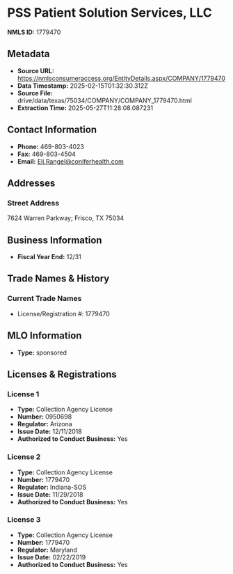 # PSS Patient Solution Services, LLC

**NMLS ID:** 1779470

## Metadata
- **Source URL:** https://nmlsconsumeraccess.org/EntityDetails.aspx/COMPANY/1779470
- **Data Timestamp:** 2025-02-15T01:32:30.312Z
- **Source File:** drive/data/texas/75034/COMPANY/COMPANY_1779470.html
- **Extraction Time:** 2025-05-27T11:28:08.087231

## Contact Information
- **Phone:** 469-803-4023
- **Fax:** 469-803-4504
- **Email:** Eli.Rangel@coniferhealth.com

## Addresses
### Street Address
7624 Warren Parkway; Frisco, TX 75034

## Business Information
- **Fiscal Year End:** 12/31

## Trade Names & History
### Current Trade Names
- License/Registration #: 1779470

## MLO Information
- **Type:** sponsored

## Licenses & Registrations

### License 1
- **Type:** Collection Agency License
- **Number:** 0950698
- **Regulator:** Arizona
- **Issue Date:** 12/11/2018
- **Authorized to Conduct Business:** Yes

### License 2
- **Type:** Collection Agency License
- **Number:** 1779470
- **Regulator:** Indiana-SOS
- **Issue Date:** 11/29/2018
- **Authorized to Conduct Business:** Yes

### License 3
- **Type:** Collection Agency License
- **Number:** 1779470
- **Regulator:** Maryland
- **Issue Date:** 02/22/2019
- **Authorized to Conduct Business:** Yes
